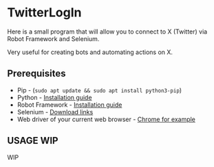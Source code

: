 # TwitterLogIn

Here is a small program that will allow you to connect to X (Twitter) via Robot Framework and Selenium.

Very useful for creating bots and automating actions on X.


## Prerequisites

- Pip - (`sudo apt update && sudo apt install python3-pip`)
- Python - [Installation guide](https://robotframework.org/robotframework/latest/RobotFrameworkUserGuide.html#python-installation)
- Robot Framework - [Installation guide](https://robotframework.org/robotframework/latest/RobotFrameworkUserGuide.html#installing-using-pip)
- Selenium - [Download links](https://www.selenium.dev/downloads/)
- Web driver of your current web browser - [Chrome for example](https://googlechromelabs.github.io/chrome-for-testing/#stable)

## USAGE WIP

WIP
